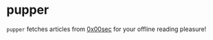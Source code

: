 # pupper

`pupper` fetches articles from [0x00sec](https://0x00sec.org) for your offline reading pleasure!
